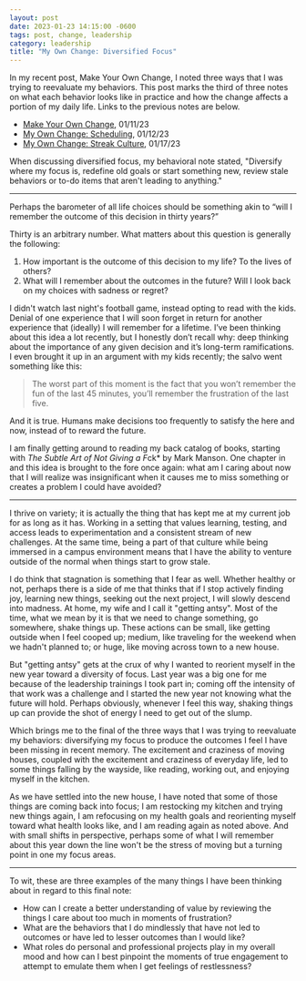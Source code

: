 ```yaml
---
layout: post
date: 2023-01-23 14:15:00 -0600
tags: post, change, leadership
category: leadership
title: "My Own Change: Diversified Focus"
---
```


In my recent post, Make Your Own Change, I noted three ways that I was trying to reevaluate my behaviors. This post marks the third of three notes on what each behavior looks like in practice and how the change affects a portion of my daily life. Links to the previous notes are below.

- [Make Your Own Change](/2023/01/make-your-own-change), 01/11/23
- [My Own Change: Scheduling](/2023/01/my-own-change-scheduling), 01/12/23
- [My Own Change: Streak Culture](/2023/01/my-own-change-streak-culture), 01/17/23

When discussing diversified focus, my behavioral note stated, "Diversify where my focus is, redefine old goals or start something new, review stale behaviors or to-do items that aren't leading to anything."

---

Perhaps the barometer of all life choices should be something akin to “will I remember the outcome of this decision in thirty years?”

Thirty is an arbitrary number. What matters about this question is generally the following:

1. How important is the outcome of this decision to my life? To the lives of others?
2. What will I remember about the outcomes in the future? Will I look back on my choices with sadness or regret?

I didn't watch last night's football game, instead opting to read with the kids. Denial of one experience that I will soon forget in return for another experience that (ideally) I will remember for a lifetime. I’ve been thinking about this idea a lot recently, but I honestly don’t recall why: deep thinking about the importance of any given decision and it’s long-term ramifications. I even brought it up in an argument with my kids recently; the salvo went something like this:

> The worst part of this moment is the fact that you won’t remember the fun of the last 45 minutes, you’ll remember the frustration of the last five.

And it is true. Humans make decisions too frequently to satisfy the here and now, instead of to reward the future.

I am finally getting around to reading my back catalog of books, starting with *The Subtle Art of Not Giving a F*ck* by Mark Manson. One chapter in and this idea is brought to the fore once again: what am I caring about now that I will realize was insignificant when it causes me to miss something or creates a problem I could have avoided?

---

I thrive on variety; it is actually the thing that has kept me at my current job for as long as it has. Working in a setting that values learning, testing, and access leads to experimentation and a consistent stream of new challenges. At the same time, being a part of that culture while being immersed in a campus environment means that I have the ability to venture outside of the normal when things start to grow stale.

I do think that stagnation is something that I fear as well. Whether healthy or not, perhaps there is a side of me that thinks that if I stop actively finding joy, learning new things, seeking out the next project, I will slowly descend into madness. At home, my wife and I call it "getting antsy". Most of the time, what we mean by it is that we need to change something, go somewhere, shake things up. These actions can be small, like getting outside when I feel cooped up; medium, like traveling for the weekend when we hadn't planned to; or huge, like moving across town to a new house.

But "getting antsy" gets at the crux of why I wanted to reorient myself in the new year toward a diversity of focus. Last year was a big one for me because of the leadership trainings I took part in; coming off the intensity of that work was a challenge and I started the new year not knowing what the future will hold. Perhaps obviously, whenever I feel this way, shaking things up can provide the shot of energy I need to get out of the slump.

Which brings me to the final of the three ways that I was trying to reevaluate my behaviors: diversifying my focus to produce the outcomes I feel I have been missing in recent memory. The excitement and craziness of moving houses, coupled with the excitement and craziness of everyday life, led to some things falling by the wayside, like reading, working out, and enjoying myself in the kitchen.

As we have settled into the new house, I have noted that some of those things are coming back into focus; I am restocking my kitchen and trying new things again, I am refocusing on my health goals and reorienting myself toward what health looks like, and I am reading again as noted above. And with small shifts in perspective, perhaps some of what I will remember about this year down the line won't be the stress of moving but a turning point in one my focus areas.

--- 

To wit, these are three examples of the many things I have been thinking about in regard to this final note:
- How can I create a better understanding of value by reviewing the things I care about too much in moments of frustration?
- What are the behaviors that I do mindlessly that have not led to outcomes or have led to lesser outcomes than I would like?
- What roles do personal and professional projects play in my overall mood and how can I best pinpoint the moments of true engagement to attempt to emulate them when I get feelings of restlessness?